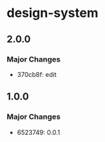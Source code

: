 # design-system

## 2.0.0

### Major Changes

- 370cb8f: edit

## 1.0.0

### Major Changes

- 6523749: 0.0.1
